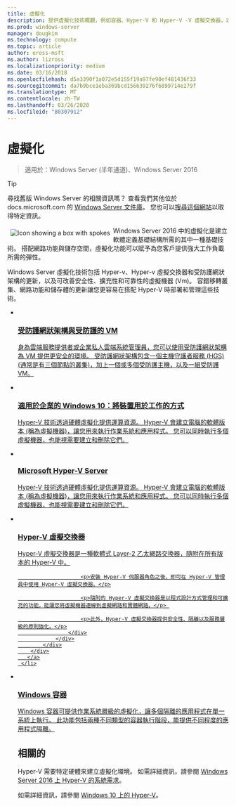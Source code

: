```yaml
---
title: 虛擬化
description: 提供虛擬化技術概觀，例如容器、Hyper-V 和 Hyper-V -V 虛擬交換器，以及 Windows Server 2016 和較新版作業系統的其他內容連結。
ms.prod: windows-server
manager: dougkim
ms.technology: compute
ms.topic: article
author: eross-msft
ms.author: lizross
ms.localizationpriority: medium
ms.date: 03/16/2018
ms.openlocfilehash: d5a3390f1a072e5d155f19a97fe90ef481436f33
ms.sourcegitcommit: da7b9bce1eba369bcd156639276f6899714e279f
ms.translationtype: MT
ms.contentlocale: zh-TW
ms.lasthandoff: 03/26/2020
ms.locfileid: "80307912"
---
```

# <a name="virtualization"></a>虛擬化

>適用於：Windows Server (半年通道)、Windows Server 2016 

>[!TIP]
> 尋找舊版 Windows Server 的相關資訊嗎？ 查看我們其他位於 docs.microsoft.com 的 [Windows Server 文件庫](/previous-versions/windows/)。 您也可以[搜尋這個網站](https://docs.microsoft.com/search/index?search=Windows+Server&dataSource=previousVersions)以取得特定資訊。

<img src="../media/landing-icons/virtualization.png" style='float:left; padding:.5em;' alt="Icon showing a box with spokes"> Windows Server 2016 中的虛擬化是建立軟體定義基礎結構所需的其中一種基礎技術。 搭配網路功能與儲存空間，虛擬化功能可以賦予為您客戶提供強大工作負載所需的彈性。

Windows Server 虛擬化技術包括 Hyper-v、Hyper-v 虛擬交換器和受防護網狀架構的更新，以及可改善安全性、擴充性和可靠性的虛擬機器 \(Vm\)。 容錯移轉叢集、網路功能和儲存體的更新讓您更容易在搭配 Hyper-V 時部署和管理這些技術。 


<ul class="cardsI panelContent">
<li>
        <a href="../security/guarded-fabric-shielded-vm/guarded-fabric-and-shielded-vms-top-node.md">
          <div class="cardSize">
            <div class="cardPadding">
                <div class="card">
                    <div class="cardImageOuter">
                        <div class="cardImage">
                            <img src="../media/i-access.svg" alt="" />
                        </div>
                    </div>
                    <div class="cardText">
                        <h3>受防護網狀架構與受防護的 VM</h3>
                        <p>身為雲端服務提供者或企業私人雲端系統管理員，您可以使用受防護網狀架構為 VM 提供更安全的環境。 受防護網狀架構包含一個主機守護者服務 (HGS) (通常是有三個節點的叢集)，加上一個或多個受防護主機，以及一組受防護 VM。</p>
                    </div>
                </div>
            </div>
        </div>
       </a>
    </li>
<li>
        <a href="/hyper-v/Hyper-V-on-Windows-Server.md">
          <div class="cardSize">
            <div class="cardPadding">
                <div class="card">
                    <div class="cardImageOuter">
                        <div class="cardImage">
                            <img src="../media/i-access.svg" alt="" />
                        </div>
                    </div>
                    <div class="cardText">
                        <h3>適用於企業的 Windows 10：將裝置用於工作的方式</h3>
                        <p>Hyper-V 技術透過硬體虛擬化提供運算資源。 Hyper-V 會建立電腦的軟體版本 (稱為虛擬機器)，讓您用來執行作業系統和應用程式。 您可以同時執行多個虛擬機器，也能視需要建立和刪除它們。 </p>
                    </div>
                </div>
            </div>
        </div>
       </a>
     </li>

<li>
        <a href="https://docs.microsoft.com/windows-server/virtualization/hyper-v/hyper-v-server-2016">
          <div class="cardSize">
            <div class="cardPadding">
                <div class="card">
                    <div class="cardImageOuter">
                        <div class="cardImage">
                            <img src="../media/i-access.svg" alt="" />
                        </div>
                    </div>
                    <div class="cardText">
                        <h3>Microsoft Hyper-V Server</h3>
                        <p>Hyper-V 技術透過硬體虛擬化提供運算資源。 Hyper-V 會建立電腦的軟體版本 (稱為虛擬機器)，讓您用來執行作業系統和應用程式。 您可以同時執行多個虛擬機器，也能視需要建立和刪除它們。 </p>
                    </div>
                </div>
            </div>
        </div>
       </a>
     </li>


<li>
        <a href="hyper-v-virtual-switch/Hyper-V-Virtual-Switch.md">
          <div class="cardSize">
            <div class="cardPadding">
                <div class="card">
                    <div class="cardImageOuter">
                        <div class="cardImage">
                            <img src="../media/i-access.svg" alt="" />
                        </div>
                    </div>
                    <div class="cardText">
                        <h3>Hyper-V 虛擬交換器</h3>
                        <p>Hyper-V 虛擬交換器是一種軟體式 Layer-2 乙太網路交換器，隨附在所有版本的 Hyper-V 中。</p>

                        <p>安裝 Hyper-V 伺服器角色之後，即可在 Hyper-V 管理員中使用 Hyper-V 虛擬交換器。</p>

                        <p>隨附的 Hyper-V 虛擬交換器是以程式設計方式管理和可擴充的功能，能讓您將虛擬機器連線到虛擬網路和實體網路。</p> 

                        <p>此外，Hyper-V 虛擬交換器提供安全性、隔離以及服務層級的原則強化。</p>
                    </div>
                </div>
            </div>
        </div>
       </a>
     </li>


<li>
       <a href="https://docs.microsoft.com/virtualization/windowscontainers">
          <div class="cardSize">
            <div class="cardPadding">
                <div class="card">
                    <div class="cardImageOuter">
                        <div class="cardImage">
                            <img src="../media/i-access.svg" alt="" />
                        </div>
                    </div>
                    <div class="cardText">
                        <h3>Windows 容器</h3>
                        <p>Windows 容器可提供作業系統層級的虛擬化，讓多個隔離的應用程式在單一系統上執行。 此功能包括兩種不同類型的容器執行階段，能提供不同程度的應用程式隔離。</p>
                    </div>
                </div>
            </div>
        </div>
       </a>
     </li>




## <a name="related"></a>相關的

Hyper-V 需要特定硬體來建立虛擬化環境。 如需詳細資訊，請參閱 [Windows Server 2016 上 Hyper-V 的系統需求](./hyper-v/system-requirements-for-hyper-v-on-windows.md)。 

如需詳細資訊，請參閱 [Windows 10 上的 Hyper-V](https://docs.microsoft.com/virtualization/hyper-v-on-windows)。

